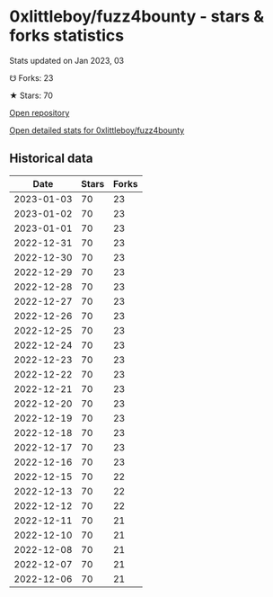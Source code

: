 # 0xlittleboy/fuzz4bounty - stars & forks statistics

Stats updated on Jan 2023, 03

☋ Forks: 23

★ Stars: 70

[Open repository](https://github.com/0xlittleboy/fuzz4bounty)

[Open detailed stats for 0xlittleboy/fuzz4bounty](https://reviewgithub.com/rep/0xlittleboy/fuzz4bounty)

## Historical data
| Date | Stars | Forks |
|------|-------|-------|
| 2023-01-03 | 70 | 23 | 
| 2023-01-02 | 70 | 23 | 
| 2023-01-01 | 70 | 23 | 
| 2022-12-31 | 70 | 23 | 
| 2022-12-30 | 70 | 23 | 
| 2022-12-29 | 70 | 23 | 
| 2022-12-28 | 70 | 23 | 
| 2022-12-27 | 70 | 23 | 
| 2022-12-26 | 70 | 23 | 
| 2022-12-25 | 70 | 23 | 
| 2022-12-24 | 70 | 23 | 
| 2022-12-23 | 70 | 23 | 
| 2022-12-22 | 70 | 23 | 
| 2022-12-21 | 70 | 23 | 
| 2022-12-20 | 70 | 23 | 
| 2022-12-19 | 70 | 23 | 
| 2022-12-18 | 70 | 23 | 
| 2022-12-17 | 70 | 23 | 
| 2022-12-16 | 70 | 23 | 
| 2022-12-15 | 70 | 22 | 
| 2022-12-13 | 70 | 22 | 
| 2022-12-12 | 70 | 22 | 
| 2022-12-11 | 70 | 21 | 
| 2022-12-10 | 70 | 21 | 
| 2022-12-08 | 70 | 21 | 
| 2022-12-07 | 70 | 21 | 
| 2022-12-06 | 70 | 21 | 

